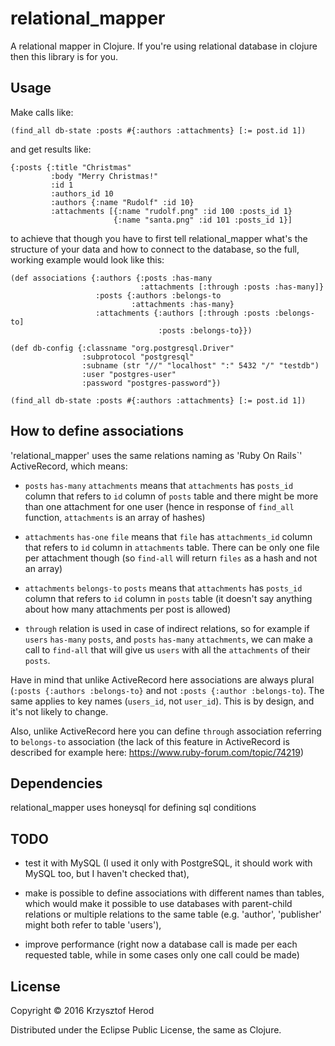 # relational_mapper

A relational mapper in Clojure. If you're using relational database in clojure then this library is for you.

## Usage

Make calls like:

    (find_all db-state :posts #{:authors :attachments} [:= post.id 1])

and get results like:

    {:posts {:title "Christmas"
             :body "Merry Christmas!"
             :id 1
             :authors_id 10
             :authors {:name "Rudolf" :id 10}
             :attachments [{:name "rudolf.png" :id 100 :posts_id 1}
                           {:name "santa.png" :id 101 :posts_id 1}]

to achieve that though you have to first tell relational_mapper what's the structure of your data and how to connect to the database, so the full, working example would look like this:

    (def associations {:authors {:posts :has-many
                                 :attachments [:through :posts :has-many]}
                       :posts {:authors :belongs-to
                               :attachments :has-many}
                       :attachments {:authors [:through :posts :belongs-to]
                                     :posts :belongs-to}})

    (def db-config {:classname "org.postgresql.Driver"
                    :subprotocol "postgresql"
                    :subname (str "//" "localhost" ":" 5432 "/" "testdb")
                    :user "postgres-user"
                    :password "postgres-password"})

    (find_all db-state :posts #{:authors :attachments} [:= post.id 1])

## How to define associations

'relational_mapper' uses the same relations naming as 'Ruby On Rails`' ActiveRecord, which means:

* `posts` `has-many` `attachments` means that `attachments` has `posts_id` column that refers to `id` column of `posts` table and there might be more than one  attachment for one user (hence in response of `find_all` function, `attachments` is an array of hashes)

* `attachments` `has-one` `file` means that `file` has `attachments_id` column that refers to `id` column in `attachments` table. There can be only one file per attachment though (so `find-all` will return `files` as a hash and not an array)

* `attachments` `belongs-to` `posts` means that `attachments` has `posts_id` column that refers to `id` column in `posts` table (it doesn't say anything about how many attachments per post is allowed)

* `through` relation is used in case of indirect relations, so for example if `users` `has-many` `posts`, and `posts` `has-many` `attachments`, we can make a call to `find-all` that will give us `users` with all the `attachments` of their `posts`.

Have in mind that unlike ActiveRecord here associations are always plural (`:posts {:authors :belongs-to}` and not `:posts {:author :belongs-to`). The same applies to key names (`users_id`, not `user_id`). This is by design, and it's not likely to change.

Also, unlike ActiveRecord here you can define `through` association referring to `belongs-to` association (the lack of this feature in ActiveRecord is described for example here: https://www.ruby-forum.com/topic/74219)

## Dependencies

relational_mapper uses honeysql for defining sql conditions

## TODO

* test it with MySQL (I used it only with PostgreSQL, it should work with MySQL too, but I haven't checked that),

* make is possible to define associations with different names than tables, which would make it possible to use databases with parent-child relations or multiple relations to the same table (e.g. 'author', 'publisher' might both refer to table 'users'),

* improve performance (right now a database call is made per each requested table, while in some cases only one call could be made)

## License

Copyright © 2016 Krzysztof Herod

Distributed under the Eclipse Public License, the same as Clojure.

